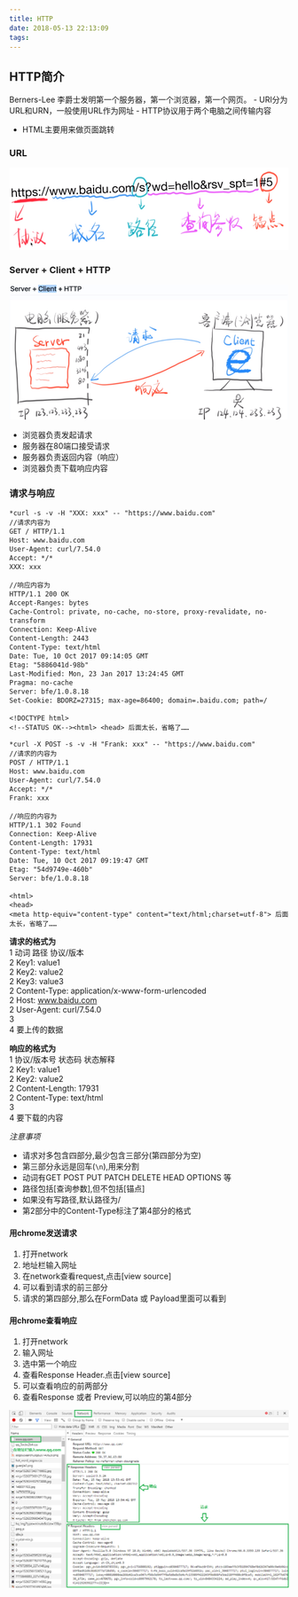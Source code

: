 ```yaml
---
title: HTTP
date: 2018-05-13 22:13:09
tags:
---
```

## HTTP简介  
  Berners-Lee 李爵士发明第一个服务器，第一个浏览器，第一个网页。
    - URI分为URL和URN，一般使用URL作为网址
    - HTTP协议用于两个电脑之间传输内容
  - HTML主要用来做页面跳转

### URL
  ![pics](https://raw.githubusercontent.com/YangYan-WH/MyBlog_SourceCode/master/pics/myBlog_pics/HTTP.PNG)

### Server + Client + HTTP
  ![pics](https://raw.githubusercontent.com/YangYan-WH/MyBlog_SourceCode/master/pics/myBlog_pics/request.png)
  - 浏览器负责发起请求
  - 服务器在80端口接受请求
  - 服务器负责返回内容（响应）
  - 浏览器负责下载响应内容

### 请求与响应
```
*curl -s -v -H "XXX: xxx" -- "https://www.baidu.com"  
//请求内容为
GET / HTTP/1.1
Host: www.baidu.com
User-Agent: curl/7.54.0
Accept: */*
XXX: xxx

//响应内容为
HTTP/1.1 200 OK
Accept-Ranges: bytes
Cache-Control: private, no-cache, no-store, proxy-revalidate, no-transform
Connection: Keep-Alive
Content-Length: 2443
Content-Type: text/html
Date: Tue, 10 Oct 2017 09:14:05 GMT
Etag: "5886041d-98b"
Last-Modified: Mon, 23 Jan 2017 13:24:45 GMT
Pragma: no-cache
Server: bfe/1.0.8.18
Set-Cookie: BDORZ=27315; max-age=86400; domain=.baidu.com; path=/

<!DOCTYPE html>
<!--STATUS OK--><html> <head> 后面太长，省略了……
```
```
*curl -X POST -s -v -H "Frank: xxx" -- "https://www.baidu.com"
//请求的内容为
POST / HTTP/1.1
Host: www.baidu.com
User-Agent: curl/7.54.0
Accept: */*
Frank: xxx

//响应的内容为
HTTP/1.1 302 Found
Connection: Keep-Alive
Content-Length: 17931
Content-Type: text/html
Date: Tue, 10 Oct 2017 09:19:47 GMT
Etag: "54d9749e-460b"
Server: bfe/1.0.8.18

<html>
<head>
<meta http-equiv="content-type" content="text/html;charset=utf-8"> 后面太长，省略了……
```

  **请求的格式为**  
  1 动词 路径 协议/版本  
  2 Key1: value1  
  2 Key2: value2  
  2 Key3: value3  
  2 Content-Type: application/x-www-form-urlencoded  
  2 Host: www.baidu.com  
  2 User-Agent: curl/7.54.0  
  3   
  4 要上传的数据  

  **响应的格式为**  
  1 协议/版本号 状态码 状态解释  
  2 Key1: value1  
  2 Key2: value2  
  2 Content-Length: 17931  
  2 Content-Type: text/html  
  3  
  4 要下载的内容  


*注意事项*  
* 请求对多包含四部分,最少包含三部分(第四部分为空)
* 第三部分永远是回车(`\n`),用来分割
* 动词有GET POST PUT PATCH DELETE HEAD OPTIONS 等
* 路径包括[查询参数],但不包括[锚点]
* 如果没有写路径,默认路径为/
* 第2部分中的Content-Type标注了第4部分的格式

#### 用chrome发送请求  
1. 打开network  
2. 地址栏输入网址
3. 在network查看request,点击[view source]
4. 可以看到请求的前三部分
5. 请求的第四部分,那么在FormData 或 Payload里面可以看到  

#### 用chrome查看响应
1. 打开network
2. 输入网址
3. 选中第一个响应
4. 查看Response Header.点击[view source]
5. 可以查看响应的前两部分
6. 查看Response 或者 Preview,可以响应的第4部分

![pics](https://raw.githubusercontent.com/YangYan-WH/MyBlog_SourceCode/master/pics/myBlog_pics/Http-network.png)